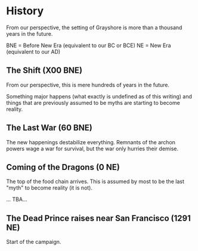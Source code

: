 # History

From our perspective, the setting of Grayshore is more than a thousand years in the future.

BNE = Before New Era (equivalent to our BC or BCE) 
NE = New Era (equivalent to our AD) 

## The Shift (X00 BNE)

From our perspective, this is mere hundreds of years in the future.

Something major happens (what exactly is undefined as of this writing) and things that are previously assumed to be myths are starting to become reality.

## The Last War (60 BNE)

The new happenings destabilize everything. Remnants of the archon powers wage a war for survival, but the war only hurries their demise.

## Coming of the Dragons (0 NE)

The top of the food chain arrives. This is assumed by most to be the last "myth" to become reality (it is not).

... TBA... 

## The Dead Prince raises near San Francisco (1291 NE)

Start of the campaign. 